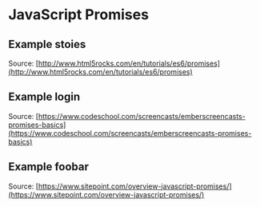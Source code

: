 # JavaScript Promises

## Example stoies
Source: [http://www.html5rocks.com/en/tutorials/es6/promises](http://www.html5rocks.com/en/tutorials/es6/promises)

## Example login
Source: [https://www.codeschool.com/screencasts/emberscreencasts-promises-basics](https://www.codeschool.com/screencasts/emberscreencasts-promises-basics)

## Example foobar
Source: [https://www.sitepoint.com/overview-javascript-promises/](https://www.sitepoint.com/overview-javascript-promises/)

